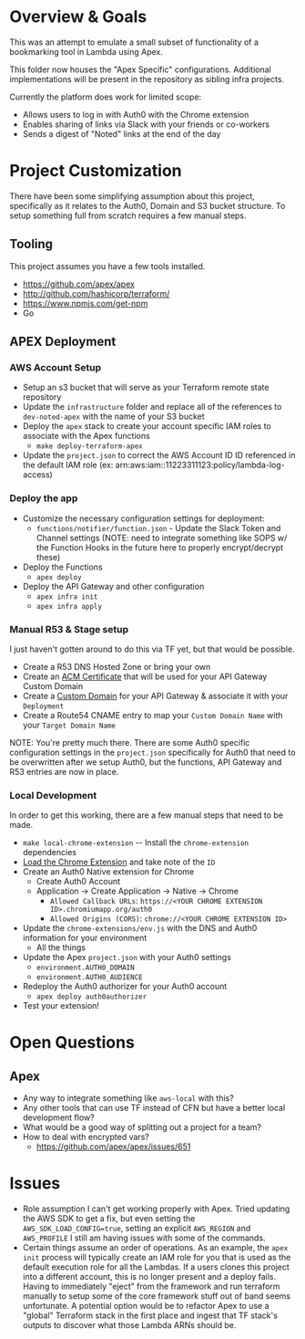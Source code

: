 # Overview & Goals
This was an attempt to emulate a small subset of functionality of a bookmarking tool in Lambda using Apex.

This folder now houses the "Apex Specific" configurations.  Additional implementations will be present in the repository as sibling infra projects.


Currently the platform does work for limited scope:
- Allows users to log in with Auth0 with the Chrome extension
- Enables sharing of links via Slack with your friends or co-workers
- Sends a digest of "Noted" links at the end of the day

# Project Customization
There have been some simplifying assumption about this project, specifically as it relates to the Auth0, Domain and S3 bucket structure.  To setup something full from scratch requires a few manual steps.

## Tooling
This project assumes you have a few tools installed.
- https://github.com/apex/apex
- http://github.com/hashicorp/terraform/
- https://www.npmjs.com/get-npm
- Go

## APEX Deployment
### AWS Account Setup
- Setup an s3 bucket that will serve as your Terraform remote state repository
- Update the `infrastructure` folder and replace all of the references to `dev-noted-apex` with the name of your S3 bucket
- Deploy the `apex` stack to create your account specific IAM roles to associate with the Apex functions
  - `make deploy-terraform-apex`
- Update the `project.json` to correct the AWS Account ID ID referenced in the default IAM role (ex: arn:aws:iam::11223311123:policy/lambda-log-access)

### Deploy the app
- Customize the necessary configuration settings for deployment:
  - `functions/notifier/function.json` - Update the Slack Token and Channel settings (NOTE: need to integrate something like SOPS w/ the Function Hooks in the future here to properly encrypt/decrypt these)
- Deploy the Functions
  - `apex deploy`
- Deploy the API Gateway and other configuration
  - `apex infra init`
  - `apex infra apply`

### Manual R53 & Stage setup
I just haven't gotten around to do this via TF yet, but that would be possible.
- Create a R53 DNS Hosted Zone or bring your own
- Create an [ACM Certificate](https://console.aws.amazon.com/acm/home?region=us-east-1) that will be used for your API Gateway Custom Domain
- Create a [Custom Domain](https://docs.aws.amazon.com/apigateway/latest/developerguide/how-to-custom-domains.html?icmpid=docs_apigateway_console) for your API Gateway & associate it with your `Deployment`
- Create a Route54 CNAME entry to map your `Custom Domain Name` with your `Target Domain Name`

NOTE: You're pretty much there.  There are some Auth0 specific configuration settings in the `project.json` specifically for Auth0 that need to be overwritten after we setup Auth0, but the functions, API Gateway and R53 entries are now in place.

### Local Development
In order to get this working, there are a few manual steps that need to be made.
- `make local-chrome-extension` --  Install the `chrome-extension` dependencies
- [Load the Chrome Extension](https://developer.chrome.com/extensions/getstarted#unpacked) and take note of the `ID`
- Create an Auth0 Native extension for Chrome
  - Create Auth0 Account
  - Application -> Create Application -> Native -> Chrome
    - `Allowed Callback URLs`: `https://<YOUR CHROME EXTENSION ID>.chromiumapp.org/auth0`
    - `Allowed Origins (CORS)`: `chrome://<YOUR CHROME EXTENSION ID>`
- Update the `chrome-extensions/env.js` with the DNS and Auth0 information for your environment
  - All the things
- Update the Apex `project.json` with your Auth0 settings
  - `environment.AUTH0_DOMAIN`
  - `environment.AUTH0_AUDIENCE`
- Redeploy the Auth0 authorizer for your Auth0 account
  - `apex deploy auth0authorizer`
- Test your extension!

# Open Questions
## Apex
- Any way to integrate something like `aws-local` with this?
- Any other tools that can use TF instead of CFN but have a better local development flow?
- What would be a good way of splitting out a project for a team?
- How to deal with encrypted vars?
  - https://github.com/apex/apex/issues/651

# Issues
- Role assumption I can't get working properly with Apex.  Tried updating the AWS SDK to get a fix, but even setting the `AWS_SDK_LOAD_CONFIG=true`, setting an explicit `AWS_REGION` and `AWS_PROFILE` I still am having issues with some of the commands.
- Certain things assume an order of operations.  As an example, the `apex init` process will typically create an IAM role for you that is used as the default execution role for all the Lambdas.  If a users clones this project into a different account, this is no longer present and a deploy fails.  Having to immediately "eject" from the framework and run terraform manually to setup some of the core framework stuff out of band seems unfortunate.  A potential option would be to refactor Apex to use a "global" Terraform stack in the first place and ingest that TF stack's outputs to discover what those Lambda ARNs should be.